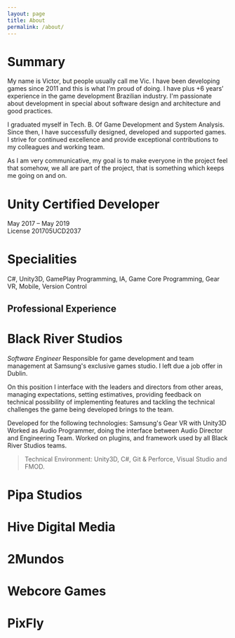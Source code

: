 ```yaml
---
layout: page
title: About
permalink: /about/
---
```


# Summary

My name is Victor, but people usually call me Vic. I have been developing games since 2011 and this is what I’m proud of doing. I have plus +6 years’ experience in the game development Brazilian industry. I'm passionate about development in special about software design and architecture and good practices.

I graduated myself in Tech. B. Of Game Development and System Analysis. Since then, I have successfully designed, developed and supported games. I strive for continued excellence and provide exceptional contributions to my colleagues and working team.

As I am very communicative, my goal is to make everyone in the project feel that somehow, we all are part of the project, that is something which keeps me going on and on.

# Unity Certified Developer

May 2017 – May 2019   
License 201705UCD2037

# Specialities

C#, Unity3D, GamePlay Programming, IA, Game Core Programming, Gear VR, Mobile, Version Control

## Professional Experience

# Black River Studios

*Software Engineer*
Responsible for game development and team management at Samsung's exclusive games studio. I left due a job offer in Dublin.

On this position I interface with the leaders and directors from other areas, managing expectations, setting estimatives, providing feedback on technical possibility of implementing features and tackling the technical challenges the game being developed brings to the team.

Developed for the following technologies: Samsung's Gear VR with Unity3D
Worked as Audio Programmer, doing the interface between Audio Director and Engineering Team.
Worked on plugins, and framework used by all Black River Studios teams.

> Technical Environment: Unity3D, C#, Git & Perforce, Visual Studio and FMOD.

# Pipa Studios
# Hive Digital Media
# 2Mundos
# Webcore Games
# PixFly
